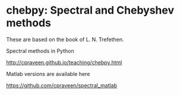 # chebpy: Spectral and Chebyshev methods

These are based on the book of L. N. Trefethen.

Spectral methods in Python

http://cpraveen.github.io/teaching/chebpy.html

Matlab versions are available here

https://github.com/cpraveen/spectral_matlab
